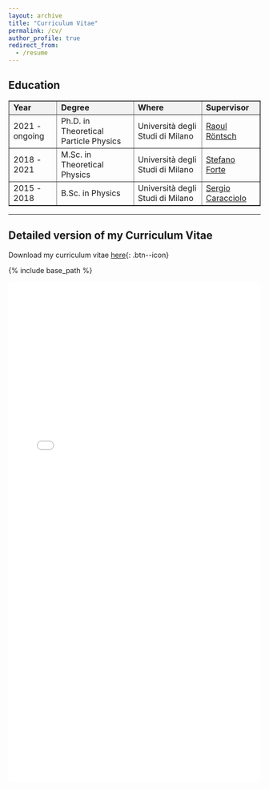 ```yaml
---
layout: archive
title: "Curriculum Vitae"
permalink: /cv/
author_profile: true
redirect_from:
  - /resume
---
```



## Education
<!-- * Ph.D in Theoretical Particle Physics, Università degli Studi di Milano, 2024 (expected)
* M.Sc. in Theoretical Physics, Università degli Studi di Milano, 2021
* B.Sc. in Physics, Università degli Studi di Milano, 2018 -->

<table border="1">
  <tr style="background-color: #f2f2f2;">
    <td><b> Year </b></td>
    <td><b> Degree </b></td>
    <td><b> Where </b></td>
    <td><b> Supervisor </b></td>
  </tr>
  <tr>
    <td> 2021 - ongoing </td>
    <td> Ph.D. in Theoretical Particle Physics  </td>
    <td> Università degli Studi di Milano </td>
    <td> <a href="https://inspirehep.net/authors/1056069?ui-citation-summary=true"> Raoul Röntsch </a> </td>
  </tr>
  <tr>
    <td> 2018 - 2021 </td>
    <td> M.Sc. in Theoretical Physics  </td>
    <td> Università degli Studi di Milano </td>
    <td> <a href="https://inspirehep.net/authors/1009661?ui-citation-summary=true"> Stefano Forte </a> </td>
  </tr>
  <tr>
    <td> 2015 - 2018 </td>
    <td> B.Sc. in Physics  </td>
    <td> Università degli Studi di Milano </td>
    <td> <a href="https://inspirehep.net/authors/1014542?ui-citation-summary=true"> Sergio Caracciolo </a> </td>
  </tr>
</table>

---

## Detailed version of my Curriculum Vitae 

Download my curriculum vitae
<a href="../files/Curriculum_Vitae.pdf" download> here</a>{: .btn--icon}

{% include base_path %}
<iframe src="../files/Curriculum_Vitae.pdf" style="width:100%; height:1000px;" frameborder="0"></iframe> <!-- pdf viewer -->


<!--
Education
======
* Ph.D in Theoretical Particle Physics, Università degli Studi di Milano, 2024 (expected)
* M.Sc. in Theoretical Physics, Università degli Studi di Milano, 2021
* B.Sc. in Physics, Università degli Studi di Milano, 2018


Work experience
======
* Spring 2024: Academic Pages Collaborator
  * Github University
  * Duties includes: Updates and improvements to template
  * Supervisor: The Users

* Fall 2015: Research Assistant
  * Github University
  * Duties included: Merging pull requests
  * Supervisor: Professor Hub

* Summer 2015: Research Assistant
  * Github University
  * Duties included: Tagging issues
  * Supervisor: Professor Git

  

Skills
======
* Skill 1
* Skill 2
  * Sub-skill 2.1
  * Sub-skill 2.2
  * Sub-skill 2.3
* Skill 3


Publications
======
  <ul>{% for post in site.publications reversed %}
    {% include archive-single-cv.html %}
  {% endfor %}</ul>
  
Talks
======
  <ul>{% for post in site.talks reversed %}
    {% include archive-single-talk-cv.html  %}
  {% endfor %}</ul>
  
Teaching
======
  <ul>{% for post in site.teaching reversed %}
    {% include archive-single-cv.html %}
  {% endfor %}</ul>
  
 
Service and leadership
======
* Currently signed in to 43 different slack teams
-->
